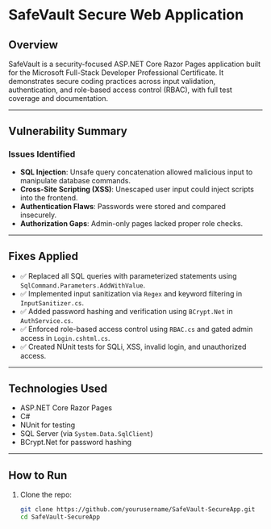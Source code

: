 # SafeVault Secure Web Application

## Overview
SafeVault is a security-focused ASP.NET Core Razor Pages application built for the Microsoft Full-Stack Developer Professional Certificate. It demonstrates secure coding practices across input validation, authentication, and role-based access control (RBAC), with full test coverage and documentation.

---

## Vulnerability Summary

### Issues Identified
- **SQL Injection**: Unsafe query concatenation allowed malicious input to manipulate database commands.
- **Cross-Site Scripting (XSS)**: Unescaped user input could inject scripts into the frontend.
- **Authentication Flaws**: Passwords were stored and compared insecurely.
- **Authorization Gaps**: Admin-only pages lacked proper role checks.

---

## Fixes Applied
- ✅ Replaced all SQL queries with parameterized statements using `SqlCommand.Parameters.AddWithValue`.
- ✅ Implemented input sanitization via `Regex` and keyword filtering in `InputSanitizer.cs`.
- ✅ Added password hashing and verification using `BCrypt.Net` in `AuthService.cs`.
- ✅ Enforced role-based access control using `RBAC.cs` and gated admin access in `Login.cshtml.cs`.
- ✅ Created NUnit tests for SQLi, XSS, invalid login, and unauthorized access.

---

## Technologies Used
- ASP.NET Core Razor Pages
- C#
- NUnit for testing
- SQL Server (via `System.Data.SqlClient`)
- BCrypt.Net for password hashing

---

## How to Run
1. Clone the repo:
   ```bash
   git clone https://github.com/yourusername/SafeVault-SecureApp.git
   cd SafeVault-SecureApp
